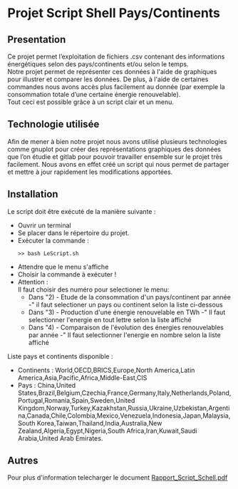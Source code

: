 # Projet Script Shell Pays/Continents

## Presentation

Ce projet permet l’exploitation de fichiers .csv contenant des informations
énergétiques selon des pays/continents et/ou selon le temps.  
Notre projet permet de
représenter ces données à l'aide de graphiques pour illustrer et comparer les données. De plus, à l'aide de certaines commandes nous avons accès plus facilement au donnée (par
exemple la consommation totale d’une certaine énergie renouvelable).  
Tout ceci est possible grâce à un script clair et un menu.

## Technologie utilisée

Afin de mener à bien notre projet nous avons utilisé plusieurs technologies comme
gnuplot pour créer des représentations graphiques des données que l’on étudie et gitlab
pour pouvoir travailler ensemble sur le projet très facilement. Nous avons en effet créé un
script qui nous permet de partager et mettre à jour rapidement les modifications apportées.

## Installation 

Le script doit être exécuté de la manière suivante :

- Ouvrir un terminal
- Se placer dans le répertoire du projet.
- Exécuter la commande :
  ```
  >> bash LeScript.sh 
  ```
- Attendre que le menu s'affiche
- Choisir la commande à exécuter !
- Attention :   
    Il faut choisir des numéro pour selectioner le menu:  
    - Dans "2) - Etude de la consommation d'un pays/continent par année -" il faut selectioner un pays ou continent selon la liste ci-dessous
    - Dans "3) - Production d'une énergie renouvelable en TWh -" Il faut selectionner l'energie en tout lettre selon la liste affiché
    - Dans "4) - Comparaison de l'évolution des énergies renouvelables par année -" Il faut selectionner l'energie en nombre selon la liste affiché


Liste pays et continents disponible :
- Continents : World,OECD,BRICS,Europe,North America,Latin America,Asia,Pacific,Africa,Middle-East,CIS
- Pays : China,United States,Brazil,Belgium,Czechia,France,Germany,Italy,Netherlands,Poland,Portugal,Romania,Spain,Sweden,United Kingdom,Norway,Turkey,Kazakhstan,Russia,Ukraine,Uzbekistan,Argentina,Canada,Chile,Colombia,Mexico,Venezuela,Indonesia,Japan,Malaysia,South Korea,Taiwan,Thailand,India,Australia,New Zealand,Algeria,Egypt,Nigeria,South Africa,Iran,Kuwait,Saudi Arabia,United Arab Emirates.

## Autres

Pour plus d'information telecharger le document [Rapport_Script_Schell.pdf](https://github.com/QuentinDucoulombier/Projet-Script-Shell-Pays/blob/main/Rapport_Script_Shell.pdf)